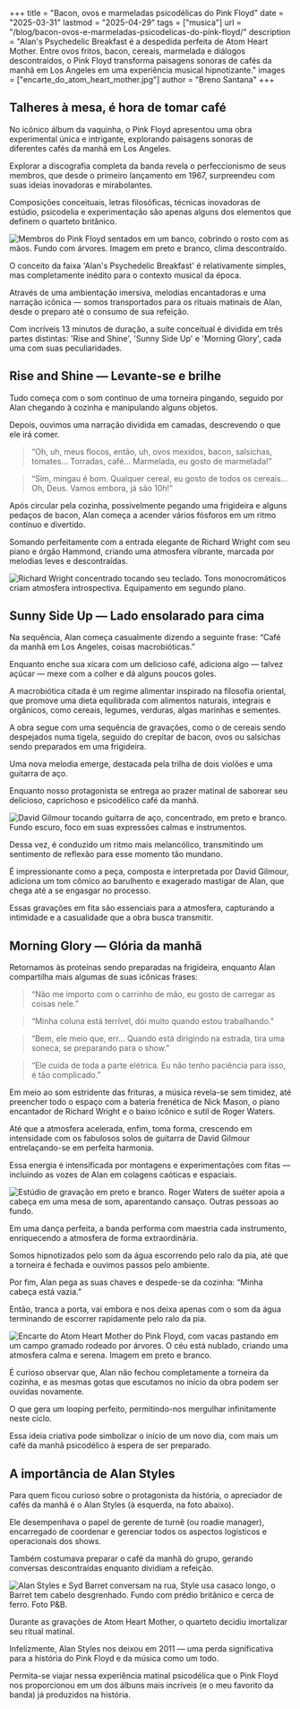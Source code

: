 +++
title = "Bacon, ovos e marmeladas psicodélicas do Pink Floyd"
date = "2025-03-31"
lastmod = "2025-04-29"
tags = ["musica"]
url = "/blog/bacon-ovos-e-marmeladas-psicodelicas-do-pink-floyd/"
description = "Alan's Psychedelic Breakfast é a despedida perfeita de Atom Heart Mother. Entre ovos fritos, bacon, cereais, marmelada e diálogos descontraídos, o Pink Floyd transforma paisagens sonoras de cafés da manhã em Los Angeles em uma experiência musical hipnotizante."
images = ["encarte_do_atom_heart_mother.jpg"]
author = "Breno Santana"
+++

## Talheres à mesa, é hora de tomar café

No icônico álbum da vaquinha, o Pink Floyd apresentou uma obra experimental única e intrigante, explorando paisagens sonoras de diferentes cafés da manhã em Los Angeles.

Explorar a discografia completa da banda revela o perfeccionismo de seus membros, que desde o primeiro lançamento em 1967, surpreendeu com suas ideias inovadoras e mirabolantes.

Composições conceituais, letras filosóficas, técnicas inovadoras de estúdio, psicodelia e experimentação são apenas alguns dos elementos que definem o quarteto britânico.

![Membros do Pink Floyd sentados em um banco, cobrindo o rosto com as mãos. Fundo com árvores. Imagem em preto e branco, clima descontraído.](banda_reunida.jpg "Reprodução: Pink Floyd")

O conceito da faixa 'Alan's Psychedelic Breakfast' é relativamente simples, mas completamente inédito para o contexto musical da época.

Através de uma ambientação imersiva, melodias encantadoras e uma narração icônica — somos transportados para os rituais matinais de Alan, desde o preparo até o consumo de sua refeição.

Com incríveis 13 minutos de duração, a suíte conceitual é dividida em três partes distintas: 'Rise and Shine', 'Sunny Side Up' e 'Morning Glory', cada uma com suas peculiaridades.

## Rise and Shine — Levante-se e brilhe

Tudo começa com o som contínuo de uma torneira pingando, seguido por Alan chegando à cozinha e manipulando alguns objetos.

Depois, ouvimos uma narração dividida em camadas, descrevendo o que ele irá comer.

> “Oh, uh, meus flocos, então, uh, ovos mexidos, bacon, salsichas, tomates... Torradas, café... Marmelada, eu gosto de marmelada!”

> “Sim, mingau é bom. Qualquer cereal, eu gosto de todos os cereais... Oh, Deus. Vamos embora, já são 10h!"

Após circular pela cozinha, possivelmente pegando uma frigideira e alguns pedaços de bacon, Alan começa a acender vários fósforos em um ritmo contínuo e divertido.

Somando perfeitamente com a entrada elegante de Richard Wright com seu piano e órgão Hammond, criando uma atmosfera vibrante, marcada por melodias leves e descontraídas.

![Richard Wright concentrado tocando seu teclado. Tons monocromáticos criam atmosfera introspectiva. Equipamento em segundo plano.](richard_wright_no_estudio.jpg "Reprodução: Jorgen Angel")

## Sunny Side Up — Lado ensolarado para cima

Na sequência, Alan começa casualmente dizendo a seguinte frase: “Café da manhã em Los Angeles, coisas macrobióticas.”

Enquanto enche sua xícara com um delicioso café, adiciona algo — talvez açúcar — mexe com a colher e dá alguns poucos goles.

A macrobiótica citada é um regime alimentar inspirado na filosofia oriental, que promove uma dieta equilibrada com alimentos naturais, integrais e orgânicos, como cereais, legumes, verduras, algas marinhas e sementes.

A obra segue com uma sequência de gravações, como o de cereais sendo despejados numa tigela, seguido do crepitar de bacon, ovos ou salsichas sendo preparados em uma frigideira.

Uma nova melodia emerge, destacada pela trilha de dois violões e uma guitarra de aço.

Enquanto nosso protagonista se entrega ao prazer matinal de saborear seu delicioso, caprichoso e psicodélico café da manhã.

![David Gilmour tocando guitarra de aço, concentrado, em preto e branco. Fundo escuro, foco em suas expressões calmas e instrumentos.](david_gilmour_com_guitarra_steel.jpg "Reprodução: Rock Archive")

Dessa vez, é conduzido um ritmo mais melancólico, transmitindo um sentimento de reflexão para esse momento tão mundano.

É impressionante como a peça, composta e interpretada por David Gilmour, adiciona um tom cômico ao barulhento e exagerado mastigar de Alan, que chega até a se engasgar no processo.

Essas gravações em fita são essenciais para a atmosfera, capturando a intimidade e a casualidade que a obra busca transmitir.

## Morning Glory — Glória da manhã

Retornamos às proteínas sendo preparadas na frigideira, enquanto Alan compartilha mais algumas de suas icônicas frases:

> “Não me importo com o carrinho de mão, eu gosto de carregar as coisas nele.”

> “Minha coluna está terrível, dói muito quando estou trabalhando.”

> “Bem, ele meio que, err... Quando está dirigindo na estrada, tira uma soneca, se preparando para o show.”

> “Ele cuida de toda a parte elétrica. Eu não tenho paciência para isso, é tão complicado.”

Em meio ao som estridente das frituras, a música revela-se sem timidez, até preencher todo o espaço com a bateria frenética de Nick Mason, o piano encantador de Richard Wright e o baixo icônico e sutil de Roger Waters.

Até que a atmosfera acelerada, enfim, toma forma, crescendo em intensidade com os fabulosos solos de guitarra de David Gilmour entrelaçando-se em perfeita harmonia.

Essa energia é intensificada por montagens e experimentações com fitas — incluindo as vozes de Alan em colagens caóticas e espaciais.

![Estúdio de gravação em preto e branco. Roger Waters de suéter apoia a cabeça em uma mesa de som, aparentando cansaço. Outras pessoas ao fundo.](roger_waters_no_estudio.jpg "Reprodução: Rock Archive")

Em uma dança perfeita, a banda performa com maestria cada instrumento, enriquecendo a atmosfera de forma extraordinária.

Somos hipnotizados pelo som da água escorrendo pelo ralo da pia, até que a torneira é fechada e ouvimos passos pelo ambiente.

Por fim, Alan pega as suas chaves e despede-se da cozinha: “Minha cabeça está vazia.”

Então, tranca a porta, vai embora e nos deixa apenas com o som da água terminando de escorrer rapidamente pelo ralo da pia.

![Encarte do Atom Heart Mother do Pink Floyd, com vacas pastando em um campo gramado rodeado por árvores. O céu está nublado, criando uma atmosfera calma e serena. Imagem em preto e branco.](encarte_do_atom_heart_mother.jpg "Reprodução: Pink Floyd")

É curioso observar que, Alan não fechou completamente a torneira da cozinha, e as mesmas gotas que escutamos no início da obra podem ser ouvidas novamente.

O que gera um looping perfeito, permitindo-nos mergulhar infinitamente neste ciclo.

Essa ideia criativa pode simbolizar o início de um novo dia, com mais um café da manhã psicodélico à espera de ser preparado.

## A importância de Alan Styles

Para quem ficou curioso sobre o protagonista da história, o apreciador de cafés da manhã é o Alan Styles (à esquerda, na foto abaixo).

Ele desempenhava o papel de gerente de turnê (ou roadie manager), encarregado de coordenar e gerenciar todos os aspectos logísticos e operacionais dos shows.

Também costumava preparar o café da manhã do grupo, gerando conversas descontraídas enquanto dividiam a refeição.

![Alan Styles e Syd Barret conversam na rua, Style usa casaco longo, o Barret tem cabelo desgrenhado. Fundo com prédio britânico e cerca de ferro. Foto P&B.](alan_styles_e_syd_barret.jpg "Reprodução: Pink Floyd")

Durante as gravações de Atom Heart Mother, o quarteto decidiu imortalizar seu ritual matinal.

Infelizmente, Alan Styles nos deixou em 2011 — uma perda significativa para a história do Pink Floyd e da música como um todo.

Permita-se viajar nessa experiência matinal psicodélica que o Pink Floyd nos proporcionou em um dos álbuns mais incríveis (e o meu favorito da banda) já produzidos na história.